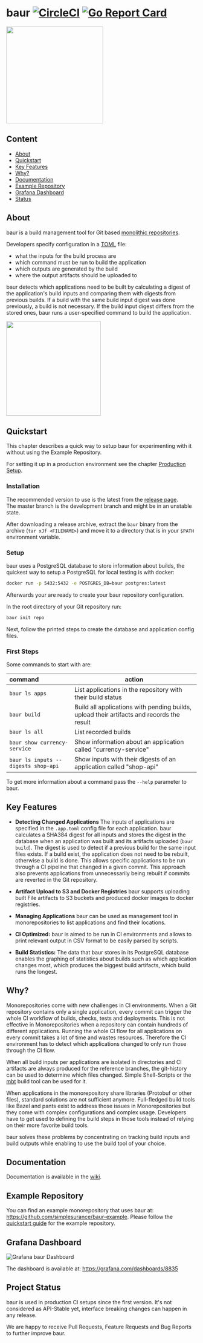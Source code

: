 # baur [![CircleCI](https://circleci.com/gh/simplesurance/baur.svg?style=svg&circle-token=8bc17577e45f5246cba2e1ea199ae504c8700eb6)](https://circleci.com/gh/simplesurance/baur) [![Go Report Card](https://goreportcard.com/badge/github.com/simplesurance/baur)](https://goreportcard.com/report/github.com/simplesurance/baur)

<img src="https://github.com/simplesurance/baur/wiki/media/baur.png" width="256" height="256">

## Content

* [About](#About)
* [Quickstart](#Quickstart)
* [Key Features](#Key-Features)
* [Why?](#Why)
* [Documentation](#Documentation)
* [Example Repository](#Example-Repository)
* [Grafana Dashboard](#Grafana-Dashboard)
* [Status](#Status)

## About

baur is a build management tool for Git based
[monolithic repositories](https://en.wikipedia.org/wiki/Monorepo).

Developers specify configuration in a [TOML](https://github.com/toml-lang/toml) file:

- what the inputs for the build process are
- which command must be run to build the application
- which outputs are generated by the build
- where the output artifacts should be uploaded to

baur detects which applications need to be built by calculating a digest of the
application's build inputs and comparing them with digests from previous builds.
If a build with the same build input digest was done previously, a build is not necessary.
If the build input digest differs from the stored ones, baur runs a
user-specified command to build the application.

<a href="https://asciinema.org/a/215653?rows=30&speed=1.5" target="_blank"><img src="https://asciinema.org/a/215653.svg" height="250" /></a>

## Quickstart

This chapter describes a quick way to setup baur for experimenting with it
without using the Example Repository.

For setting it up in a production environment see the chapter
[Production Setup](https://github.com/simplesurance/baur/wiki/Configuration#production-setup).

### Installation

The recommended version to use is the latest from the [release page](https://github.com/simplesurance/baur/releases).  
The master branch is the development branch and might be in an unstable state.

After downloading a release archive, extract the `baur` binary from the archive
 (`tar xJf <FILENAME>`) and move it to a directory that is in your `$PATH`
environment variable.

### Setup

baur uses a PostgreSQL database to store information about builds, the quickest
way to setup a PostgreSQL for local testing is with docker:

```sh
docker run -p 5432:5432 -e POSTGRES_DB=baur postgres:latest
```

Afterwards your are ready to create your baur repository configuration.

In the root directory of your Git repository run:

```sh
baur init repo
```

Next, follow the printed steps to create the database and application config
files.

### First Steps

Some commands to start with are:

| command                             | action                                                                                    |
|:------------------------------------|-------------------------------------------------------------------------------------------|
| `baur ls apps`                      | List applications in the repository with their build status                               |
| `baur build`                        | Build all applications with pending builds, upload their artifacts and records the result |
| `baur ls all`                       | List recorded builds                                                                      |
| `baur show currency-service`        | Show information about an application called "currency-service"                           |
| `baur ls inputs --digests shop-api` | Show inputs with their digests of an application called "shop-api"                        |

To get more information about a command pass the `--help` parameter to baur.

## Key Features

* **Detecting Changed Applications**
  The inputs of applications are specified in the `.app.toml` config file for
  each application. baur calculates a SHA384 digest for all inputs and stores
  the digest in the database when an application was built and its artifacts
  uploaded (`baur build`).
  The digest is used to detect if a previous build for the same input files
  exists.  If a build exist, the application does not need to be rebuilt,
  otherwise a build is done.
  This allows specific applications to be run through a CI pipeline that changed
  in a given commit.
  This approach also prevents applications from unnecessarily being rebuilt if
  commits are reverted in the Git repository.

* **Artifact Upload to S3 and Docker Registries**
  baur supports uploading built File artifacts to S3
  buckets and produced docker images to docker registries.

* **Managing Applications**
  baur can be used as management tool in monorepositories to list applications
  and find their locations.

* **CI Optimized:**
  baur is aimed to be run in CI environments and allows to print relevant output
  in CSV format to be easily parsed by scripts.

* **Build Statistics:**
  The data that baur stores in its PostgreSQL database enables the graphing of
  statistics about builds such as which application changes most, which produces
  the biggest build artifacts, which build runs the longest.

## Why?

Monorepositories come with new challenges in CI environments.
When a Git repository contains only a single application, every commit can
trigger the whole CI workflow of builds, checks, tests and deployments.
This is not effective in Monorepositories when a repository can contain
hundreds of different applications. Running the whole CI flow for all
applications on every commit takes a lot of time and wastes resources.
Therefore the CI environment has to detect which applications changed to only
run those through the CI flow.

When all build inputs per applications are isolated in directories and CI
artifacts are always produced for the reference branches, the git-history can be
used to determine which files changed. Simple Shell-Scripts or the
[mbt](https://github.com/mbtproject/mbt) build tool can be used for it.

When applications in the monorepository share libraries (Protobuf or other
files), standard solutions are not sufficient anymore.
Full-fledged build tools like Bazel and pants exist to address those issues in
Monorepositories but they come with complex configurations and complex usage.
Developers have to get used to defining the build steps in those tools instead
of relying on their more favorite build tools.

baur solves these problems by concentrating on tracking build inputs and build
outputs while enabling to use the build tool of your choice.

## Documentation

Documentation is available in the [wiki](https://github.com/simplesurance/baur/wiki).

## Example Repository

You can find an example monorepository that uses baur at:
<https://github.com/simplesurance/baur-example>.
Please follow the [quickstart guide](https://github.com/simplesurance/baur-example#quickstart)
for the example repository.

## Grafana Dashboard

![Grafana baur Dashboard](https://github.com/simplesurance/baur/wiki/media/graphana-dashboard.png "Grafana baur Dashboard")

The dashboard is available at: <https://grafana.com/dashboards/8835>

## Project Status

baur is used in production CI setups since the first version.
It's not considered as API-Stable yet, interface breaking changes can happen in
any release.

We are happy to receive Pull Requests, Feature Requests and Bug Reports to
further improve baur.
